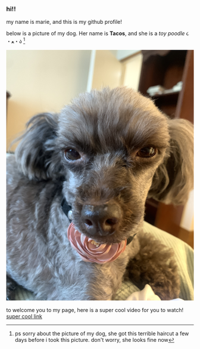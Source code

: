 ### hi!!

my name is marie, and this is my github profile! 

below is a picture of my dog. Her name is **Tacos**, and she is a *toy poodle* ૮ ・ﻌ・ა [^2]

![alt text](tacos.JPG)

to welcome you to my page, here is a super cool video for you to watch! 
[super cool link](https://www.youtube.com/watch?v=XB3EQrj1maw)

[^2]: ps sorry about the picture of my dog, she got this terrible haircut a few days before i took this picture. don't worry, she looks fine now

<!--
**mariesheets/mariesheets** is a ✨ _special_ ✨ repository because its `README.md` (this file) appears on your GitHub profile.

Here are some ideas to get you started:

- 🔭 I’m currently working on ...
- 🌱 I’m currently learning ...
- 👯 I’m looking to collaborate on ...
- 🤔 I’m looking for help with ...
- 💬 Ask me about ...
- 📫 How to reach me: ...
- 😄 Pronouns: ...
- ⚡ Fun fact: ...
-->

